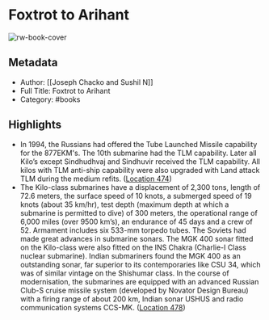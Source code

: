 # Foxtrot to Arihant

![rw-book-cover](https://m.media-amazon.com/images/I/71QYOZ2EAWL._SY160.jpg)

## Metadata
- Author: [[Joseph Chacko and Sushil N]]
- Full Title: Foxtrot to Arihant
- Category: #books

## Highlights
- In 1994, the Russians had offered the Tube Launched Missile capability for the 877EKM's. The 10th submarine had the TLM capability. Later all Kilo’s except Sindhudhvaj and Sindhuvir received the TLM capability. All kilos with TLM anti-ship capability were also upgraded with Land attack TLM during the medium refits. ([Location 474](https://readwise.io/to_kindle?action=open&asin=B016THSPLS&location=474))
- The Kilo-class submarines have a displacement of 2,300 tons, length of 72.6 meters, the surface speed of 10 knots, a submerged speed of 19 knots (about 35 km/hr), test depth (maximum depth at which a submarine is permitted to dive) of 300 meters, the operational range of 6,000 miles (over 9500 km’s), an endurance of 45 days and a crew of 52. Armament includes six 533-mm torpedo tubes. The Soviets had made great advances in submarine sonars. The MGK 400 sonar fitted on the Kilo-class were also fitted on the INS Chakra (Charlie-I Class nuclear submarine). Indian submariners found the MGK 400 as an outstanding sonar, far superior to its contemporaries like CSU 34, which was of similar vintage on the Shishumar class. In the course of modernisation, the submarines are equipped with an advanced Russian Club-S cruise missile system (developed by Novator Design Bureau) with a firing range of about 200 km, Indian sonar USHUS and radio communication systems CCS-MK. ([Location 478](https://readwise.io/to_kindle?action=open&asin=B016THSPLS&location=478))
